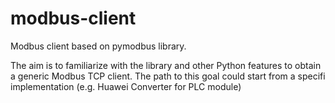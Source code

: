 # modbus-client
Modbus client based on pymodbus library. 

The aim is to familiarize with the library and other Python features to obtain a generic Modbus TCP client. The path to this goal could start from a specifi implementation (e.g. Huawei Converter for PLC module)
